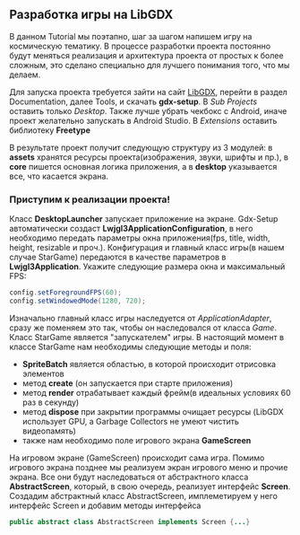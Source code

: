 ## Разработка игры на LibGDX

В данном Tutorial мы поэтапно, шаг за шагом напишем игру на космическую тематику. В процессе разработки проекта постоянно будут меняться реализация и архитектура проекта от простых к более сложным, 
это сделано специально для лучшего понимания того, что мы делаем. 

Для запуска проекта требуется зайти на сайт [LibGDX](https://libgdx.com/ "LibGDX"), перейти в  раздел Documentation, далее Tools, и скачать **gdx-setup**.
В *Sub Projects* оставить только *Desktop*. Также лучше убрать чекбокс с Android, иначе проект желательно запускать в Android Studio. 
В *Extensions* оставить библиотеку **Freetype**

В результате проект получит следующую структуру из 3 модулей:
в **assets** хранятся ресурсы проекта(изображения, звуки, шрифты и пр.),
в **core** пишется основная логика приложения,
а в **desktop** указывается все, что касается экрана.

### Приступим к реализации проекта!

Класс **DesktopLauncher** запускает приложение на экране. Gdx-Setup автоматически создаст **Lwjgl3ApplicationConfiguration**, в него необходимо передать параметры окна приложения(fps, title, width, height, resizable и проч.). 
Конфигурация и главный класс игры(в нашем случае StarGame) передаются в качестве параметров в **Lwjgl3Application**. Укажите следующие размера окна и максимальный FPS:
```java
config.setForegroundFPS(60);
config.setWindowedMode(1280, 720);
```

Изначально главный класс игры наследуется от *ApplicationAdapter*, сразу же поменяем это так, чтобы он наследовался от класса *Game*. Класс StarGame является "запускателем" игры. В настоящий момент в классе StarGame нам необходимы следующие методы и поля:
+ **SpriteBatch** является областью, в которой происходит отрисовка элементов
+ метод **create** (он запускается при старте приложения)
+ метод **render** отрабатывает каждый фрейм(в идеальных условиях 60 раз в секунду)
+ метод **dispose** при закрытии программы очищает ресурсы (LibGDX использует GPU, а Garbage Collectors не умеют чистить видеопамять)
+ также нам необходимо поле игрового экрана **GameScreen**
  
На игровом экране (GameScreen) происходит сама игра. Помимо игрового экрана позднее мы реализуем экран игрового меню и прочие экрана. Все они будут наследоваться от абстрактного класса **AbstractScreen**, который, в свою очередь, реализует интерфейс **Screen**.
Создадим абстрактный класс AbstractScreen, имплеметируем у него интерфейс Screen и добавим методы интерфейса
```java
public abstract class AbstractScreen implements Screen {...}
```




